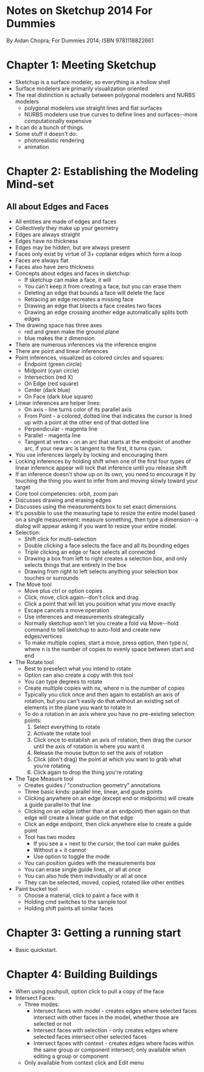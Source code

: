 # Notes on Sketchup 2014 For Dummies

By Aidan Chopra; For Dummies 2014; ISBN 9781118822661

# Chapter 1: Meeting Sketchup

* Sketchup is a surface modeler, so everything is a hollow shell
* Surface modelers are primarily visualization oriented
* The real distinction is actually between polygonal modelers and NURBS modelers
    * polygonal modelers use straight lines and flat surfaces
    * NURBS modelers use true curves to define lines and surfaces--more computationally expensive
* It can do a bunch of things.
* Some stuff it doesn't do:
    * photorealistic rendering
    * animation

# Chapter 2: Establishing the Modeling Mind-set

## All about Edges and Faces

* All entities are made of edges and faces
* Collectively they make up your geometry
* Edges are always straight
* Edges have no thickness
* Edges may be hidden, but are always present
* Faces only exist by virtue of 3+ coplanar edges which form a loop
* Faces are always flat
* Faces also have zero thickness
* Concepts about edges and faces in sketchup:
    * If sketchup can make a face, it will
    * You can't keep it from creating a face, but you can erase them
    * Deleting an edge that bounds a face will delete the face
    * Retracing an edge recreates a missing face
    * Drawing an edge that bisects a face creates two faces
    * Drawing an edge crossing another edge automatically splits both edges
* The drawing space has three axes
    * red and green make the ground plane
    * blue makes the z dimension
* There are numerous inferences via the inference engine
* There are point and linear inferences
* Point inferences, visualized as colored circles and squares:
    * Endpoint (green circle)
    * Midpoint (cyan circle)
    * Intersection (red X)
    * On Edge (red square)
    * Center (dark blue)
    * On Face (dark blue square)
* Linear inferences are helper lines:
    * On axis - line turns color of its parallel axis
    * From Point - a colored, dotted line that indicates the cursor is lined up with a point at the other end of that dotted line
    * Perpendicular - magenta line
    * Parallel - magenta line
    * Tangent at vertex - on an arc that starts at the endpoint of another arc, if your new arc is tangent to the first, it turns cyan.
* You use inferences largely by locking and encouraging them
* Locking inferences by holding shift when one of the first four types of linear inference appear will lock that inference until you release shift
* If an inference doesn't show up on its own, you need to encourage it by touching the thing you want to infer from and moving slowly toward your target
* Core tool competencies: orbit, zoom pan
* Discusses drawing and erasing edges
* Discusses using the measurements box to set exact dimensions
* It's possible to use the measuring tape to resize the entire model based on a single measurement: measure something, then type a dimension--a dialog will appear asking if you want to resize your entire model.
* Selection:
    * Shift click for multi-selection
    * Double clicking a face selects the face and all its bounding edges
    * Triple clicking an edge or face selects all connected
    * Drawing a box from left to right creates a selection box, and only selects things that are entirely in the box
    * Drawing from right to left selects anything your selection box touches or surrounds
* The Move tool
    * Move plus ctrl or option copies
    * Click, move, click again--don't click and drag
    * Click a point that will let you position what you move exactly
    * Escape cancels a move operation
    * Use inferences and measurements strategically
    * Normally sketchup won't let you create a fold via Move--hold command to tell sketchup to auto-fold and create new edges/vertices
    * To make multiple copies, start a move, press option, then type n/, where n is the number of copies to evenly space between start and end
* The Rotate tool
    * Best to preselect what you intend to rotate
    * Option can also create a copy with this tool
    * You can type degrees to rotate
    * Create multiple copies with nx, where n is the number of copies
    * Typically you click once and then again to establish an axis of rotation, but you can't easily do that without an existing set of elements in the plane you want to rotate in
    * To do a rotation in an axis where you have no pre-existing selection points:
        1. Select everything to rotate
        1. Activate the rotate tool
        1. Click once to establish an axis of rotation, then drag the cursor until the axis of rotation is where you want it
        1. Release the mouse button to set the axis of rotation
        1. Click (don't drag) the point at which you want to grab what you're rotating
        1. Click again to drop the thing you're rotating
* The Tape Measure tool
    * Creates guides / "construction geometry" annotations
    * Three basic kinds: parallel line, linear, and guide points
    * Clicking anywhere on an edge (except end or midpoints) will create a guide parallel to that line
    * Clicking on an edge (other than at an endpoint) then again on that edge will create a linear guide on that edge
    * Click an edge endpoint, then click anywhere else to create a guide point
    * Tool has two modes
        * If you see a + next to the cursor, the tool can make guides
        * Without a + it cannot
        * Use option to toggle the mode
    * You can position guides with the measurements box
    * You can erase single guide lines, or all at once
    * You can also hide them individually or all at once
    * They can be selected, moved, copied, rotated like other entities
* Paint bucket tool
    * Choose a material, click to paint a face with it
    * Holding cmd switches to the sample tool
    * Holding shift paints all similar faces

# Chapter 3: Getting a running start

* Basic quickstart.

# Chapter 4: Building Buildings

* When using pushpull, option click to pull a copy of the face
* Intersect Faces:
    * Three modes:
        * Intersect faces with model - creates edges where selected faces intersect with other faces in the model, whether those are selected or not
        * Intersect faces with selection - only creates edges where selected faces intersect other selected faces
        * Intersect faces with context - creates edges where faces within the same group or component intersect; only available when editing a group or component
    * Only available from context click and Edit menu
